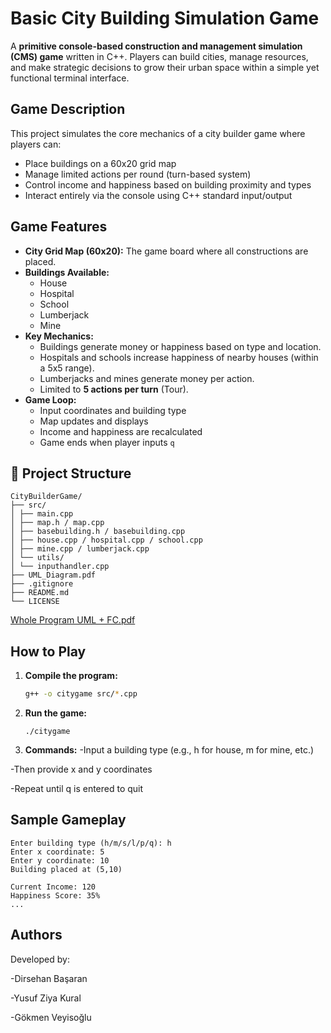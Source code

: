 # Basic City Building Simulation Game

A **primitive console-based construction and management simulation (CMS) game** written in C++. Players can build cities, manage resources, and make strategic decisions to grow their urban space within a simple yet functional terminal interface.

## Game Description

This project simulates the core mechanics of a city builder game where players can:

- Place buildings on a 60x20 grid map
- Manage limited actions per round (turn-based system)
- Control income and happiness based on building proximity and types
- Interact entirely via the console using C++ standard input/output

## Game Features

- **City Grid Map (60x20):** The game board where all constructions are placed.
- **Buildings Available:**
  - House
  - Hospital
  - School
  - Lumberjack
  - Mine
- **Key Mechanics:**
  - Buildings generate money or happiness based on type and location.
  - Hospitals and schools increase happiness of nearby houses (within a 5x5 range).
  - Lumberjacks and mines generate money per action.
  - Limited to **5 actions per turn** (Tour).
- **Game Loop:**
  - Input coordinates and building type
  - Map updates and displays
  - Income and happiness are recalculated
  - Game ends when player inputs `q`

## 📂 Project Structure

````
CityBuilderGame/
├── src/
│ ├── main.cpp
│ ├── map.h / map.cpp
│ ├── basebuilding.h / basebuilding.cpp
│ ├── house.cpp / hospital.cpp / school.cpp
│ ├── mine.cpp / lumberjack.cpp
│ └── utils/
│ └── inputhandler.cpp
├── UML_Diagram.pdf
├── .gitignore
├── README.md
└── LICENSE
````
[Whole Program UML + FC.pdf](https://github.com/user-attachments/files/20854866/Whole.Program.UML.%2B.FC.pdf)

## How to Play

1. **Compile the program:**
   ```bash
   g++ -o citygame src/*.cpp

2. **Run the game:**
   ````
   ./citygame
   ````
2. **Commands:**
-Input a building type (e.g., h for house, m for mine, etc.)

-Then provide x and y coordinates

-Repeat until q is entered to quit

## **Sample Gameplay**
````
Enter building type (h/m/s/l/p/q): h
Enter x coordinate: 5
Enter y coordinate: 10
Building placed at (5,10)

Current Income: 120
Happiness Score: 35%
...
````

## **Authors**
Developed by:

-Dirsehan Başaran

-Yusuf Ziya Kural

-Gökmen Veyisoğlu



